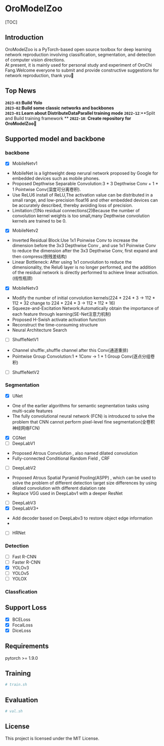 # OroModelZoo
[TOC]
## Introduction
  OroModelZoo is a PyTorch-based open source toolbox for deep learning network reproduction involving classification, segmentation, and detection of computer vision directions.  
  At present, it is mainly used for personal study and experiment of OroChi Fang.Welcome everyone to submit and provide constructive suggestions for network reproduction, thank you🤞

## Top News
**`2023-03`**:**Build Yolo**  
**`2023-02`**:**Build some classic networks and backbones**  
**`2023-01`**:**Learn about DistributeDataParallel training mode**
**`2022-12`**:**Split and Build training framework **
**`2022-10`**: **Create repository for OroModelZoo🎂**

## Supported model and backbone
### backbone
- [x] MobileNetv1
+ MobileNet is a lightweight deep nerural network proposed by Google for embedded devices such as mobile phones. 
+ Proposed Depthwise Separable Convolution:3 * 3 Depthwise Conv + 1 * 1 Pointwise Conv(深度可分离卷积).  
+ Use ReLU6 install of ReLU,The activation value can be distributed in a small range, and low-precision float16 and other embedded devices can be accurately described, thereby avoiding loss of precision.
+ Limitation:(1)No residual connections(2)Because the number of convolution kernel weights is too small,many Depthwise convolution kernels are trained to be 0.
- [x] MobileNetv2
+ Inverted Residual Block:Use 1x1 Poinwise Conv to increase the dimension before the 3x3 Depthwise Conv , and use 1x1 Poinwise Conv to reduce the dimension after the 3x3 Depthwise Conv, first expand and then compress(倒残差结构)
+ Linear Bottleneck: After using 1x1 convolution to reduce the dimensionality, the Relu6 layer is no longer performed, and the addition of the residual network is directly performed to achieve linear activation.(线性瓶颈)
- [x] MobileNetv3  
+ Modify the number of initial convolution kernels(224 * 224 * 3 -> 112 * 112 * 32 change to 224 * 224 * 3 -> 112 * 112 * 16)  
+ Squeeze-and-Excitation Network:Automatically obtain the importance of each feature through learning(SE-Net注意力机制)
+ Proposed H-Swish activate activation function  
+ Reconstruct the time-consuming structure 
+ Neural Architecture Search  
- [ ] ShuffleNetV1
+ Channel shuffle:,shuffle channel after this Conv(通道重排)
+ Pointwise Group Convolution:1 * 1Conv -> 1 * 1 Group Conv(逐点分组卷积)
- [ ] ShuffleNetV2
### Segmentation
- [x] UNet
+ One of the earlier algorithms for semantic segmentation tasks using multi-scale features
+ The fully convolutional neural network (FCN) is introduced to solve the problem that CNN cannot perform pixel-level fine segmentation(全卷积神经网络FCN)
- [x] CGNet
- [ ] DeepLabV1
+ Proposed Atrous Convolution , also named dilated convolution
+ Fully-connected Conditional Random Field , CRF
- [ ] DeepLabV2
+ Proposed Atrous Spatial Pyramid Pooling(ASPP) , which can be used to solve the problem of different detection target size differences by using dilated convolution with different dialation rate
+ Replace VGG used in DeepLabv1 with a deeper ResNet
- [ ] DeepLabV3
- [x] DeepLabV3+
+ Add decoder based on DeepLabv3 to restore object edge information
+ 
- [ ] HRNet 

### Detection
- [ ] Fast R-CNN
- [ ] Faster R-CNN
- [x] YOLOv3
- [ ] YOLOv5
- [ ] YOLOX

### Classfication

## Support Loss
- [x] BCELoss
- [x] FocalLoss
- [x] DiceLoss

## Requirements
pytorch >= 1.9.0

## Training
```python
# train.sh
```

## Evaluation
```python
# val.sh
```

## License
This project is licensed under the MIT License.

